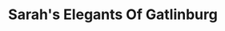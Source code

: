 ---
title: "Sarah's Elegants Of Gatlinburg"
url: /gatlinburg/sarahs-elegants-of-gatlinburg/
shop: clothes
---